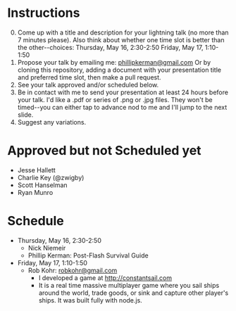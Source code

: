 Instructions
============
0. Come up with a title and description for your lightning talk (no more than 7 minutes please). Also think about whether one time slot is better than the other--choices: 
Thursday, May 16, 2:30-2:50
Friday, May 17, 1:10-1:50
1. Propose your talk by emailing me: phillipkerman@gmail.com
Or by cloning this repository, adding a document with your presentation title and preferred time slot, then make a pull request.
2. See your talk approved and/or scheduled below.
3. Be in contact with me to send your presentation at least 24 hours before your talk.  I'd like a .pdf or series of .png or .jpg files.  They won't be timed--you can either tap to advance nod to me and I'll jump to the next slide.
4. Suggest any variations. 


Approved but not Scheduled yet
==========================
* Jesse Hallett
* Charlie Key (@zwigby) 
* Scott Hanselman
* Ryan Munro 


Schedule
=================
* Thursday, May 16, 2:30-2:50
	* Nick Niemeir
	* Phillip Kerman: Post-Flash Survival Guide
* Friday, May 17, 1:10-1:50
	* Rob Kohr: robkohr@gmail.com
		* I developed a game at http://constantsail.com
		* It is a real time massive multiplayer game where you sail ships around the world, trade goods, or sink and capture other player's ships. It was built fully with node.js.

